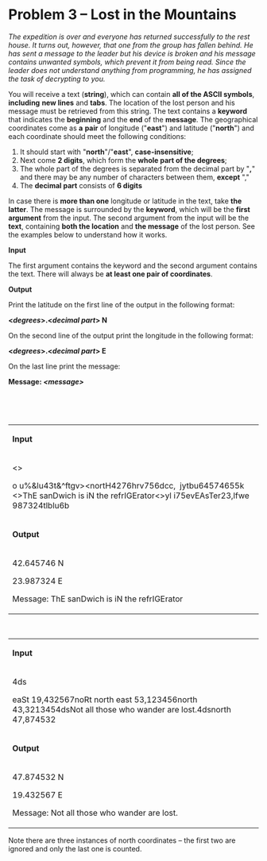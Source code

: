 <h1>Problem 3 &ndash; Lost in the Mountains</h1>
<p><em>The expedition is over and everyone has returned successfully to the rest house. It turns out, however, that one from the group has fallen behind. He has sent a message to the leader but his device is broken and his message contains unwanted symbols, which prevent it from being read. Since the leader does not understand anything from programming, he has assigned the task of decrypting to you.</em></p>
<p>You will receive a text (<strong>string</strong>), which can contain <strong>all of the ASCII symbols</strong>, <strong>including</strong> <strong>new lines</strong> and <strong>tabs</strong>. The location of the lost person and his message must be retrieved from this string. The text contains a <strong>keyword</strong> that indicates the <strong>beginning</strong> and the <strong>end</strong> of the <strong>message</strong>. The geographical coordinates come as <strong>a</strong> <strong>pair</strong> of longitude ("<strong>east</strong>") and latitude ("<strong>north</strong>") and each coordinate should meet the following conditions:</p>
<ol>
<li>It should start with "<strong>north</strong>"/"<strong>east</strong>", <strong>case-insensitive</strong>;</li>
<li>Next come <strong>2 digits</strong>, which form the <strong>whole part of the degrees</strong>;</li>
<li>The whole part of the degrees is separated from the decimal part by "<strong>,</strong>" and there may be any number of characters between them, <strong>except</strong> ","</li>
<li>The <strong>decimal part</strong> consists of <strong>6 digits</strong></li>
</ol>
<p>In case there is <strong>more than one</strong> longitude or latitude in the text, take <strong>the latter</strong>. The message is surrounded by the <strong>keyword</strong>, which will be the <strong>first argument</strong> from the input. The second argument from the input will be the <strong>text</strong>, containing <strong>both the location</strong> and <strong>the message</strong> of the lost person. See the examples below to understand how it works.</p>
<p><strong>Input</strong></p>
<p>The first argument contains the keyword and the second argument contains the text. There will always be <strong>at least one pair of coordinates</strong>.</p>
<p><strong>Output</strong></p>
<p>Print the latitude on the first line of the output in the following format:</p>
<p><strong>&lt;<em>degrees</em>&gt;.&lt;<em>decimal part</em>&gt; N</strong></p>
<p>On the second line of the output print the longitude in the following format:</p>
<p><strong>&lt;<em>degrees</em>&gt;.&lt;<em>decimal part</em>&gt; E</strong></p>
<p>On the last line print the message:</p>
<p><strong>Message:<em> &lt;message&gt;</em></strong></p>
<p>&nbsp;</p>
<p>&nbsp;</p>
<table width="695">
<tbody>
<tr>
<td width="695">
<p><strong>Input</strong></p>
</td>
</tr>
<tr>
<td width="695">
<p>&lt;&gt;&nbsp;</p>
<p>o u%&amp;lu43t&amp;^ftgv&gt;&lt;nortH4276hrv756dcc,&nbsp; jytbu64574655k &lt;&gt;ThE sanDwich is iN the refrIGErator&lt;&gt;yl i75evEAsTer23,lfwe 987324tlblu6b</p>
</td>
</tr>
<tr>
<td width="695">
<p><strong>Output</strong></p>
</td>
</tr>
<tr>
<td width="695">
<p>42.645746 N</p>
<p>23.987324 E</p>
<p>Message: ThE sanDwich is iN the refrIGErator</p>
</td>
</tr>
</tbody>
</table>
<p>&nbsp;</p>
<table width="695">
<tbody>
<tr>
<td width="695">
<p><strong>Input</strong></p>
</td>
</tr>
<tr>
<td width="695">
<p>4ds</p>
<p>eaSt 19,432567noRt north east 53,123456north 43,3213454dsNot all those who wander are lost.4dsnorth 47,874532</p>
</td>
</tr>
<tr>
<td width="695">
<p><strong>Output</strong></p>
</td>
</tr>
<tr>
<td width="695">
<p>47.874532 N</p>
<p>19.432567 E</p>
<p>Message: Not all those who wander are lost.</p>
</td>
</tr>
</tbody>
</table>
<p>Note there are three instances of north coordinates &ndash; the first two are ignored and only the last one is counted.</p>